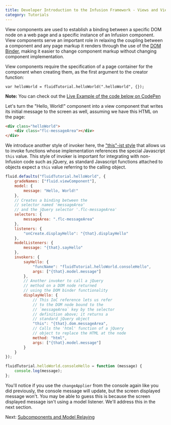 ```yaml
---
title: Developer Introduction to the Infusion Framework - Views and View Components
category: Tutorials
---
```


View components are used to establish a binding between a specific DOM node on a web page and a specific instance of an
Infusion component. View components serve an important role in relaxing the coupling between a component and any page
markup it renders through the use of the [DOM Binder](../DOMBinder.md), making it easier to change component markup
without changing component implementation.

View components require the specification of a page container for the component when creating them, as the first
argument to the creator function:

`var helloWorld = fluidTutorial.helloWorld(".helloWorld", {});`

<div class="infusion-docs-note"><strong>Note:</strong> You can check out the <a
href="http://codepen.io/waharnum/pen/MJbgVR?editors=1111">Live Example of the code below on CodePen</a></div>

Let's turn the "Hello, World!" component into a view component that writes its initial message to the screen as well,
assuming we have this HTML on the page:

``` html
<div class="helloWorld">
    <div class="flc-messageArea"></div>
</div>
```

We introduce another style of invoker here, the ["this"-ist
style](../Invokers.md#this-ist-invoker-binding-to-a-oo-style-javascript-function-referencing-this) that allows us to
invoke functions whose implementation references the special Javascript `this` value. This style of invoker is important
for integrating with non-Infusion code such as jQuery, as standard Javascript functions attached to objects expect a
`this` value referring to the calling object.

``` javascript
fluid.defaults("fluidTutorial.helloWorld", {
    gradeNames: ["fluid.viewComponent"],
    model: {
        message: "Hello, World!"
    },
    // Creates a binding between the
    // selector named 'messageArea'
    // and the jQuery selector '.flc-messageArea'
    selectors: {
        messageArea: ".flc-messageArea"
    },
    listeners: {
        "onCreate.displayHello": "{that}.displayHello"
    },
    modelListeners: {
        message: "{that}.sayHello"
    },
    invokers: {
        sayHello: {
            "funcName": "fluidTutorial.helloWorld.consoleHello",
            args: ["{that}.model.message"]
        },
        // Another invoker to call a jQuery
        // method on a DOM node returned
        // using the DOM binder functionality
        displayHello: {
            // This IoC reference lets us refer
            // to the DOM node bound to the
            // `messageArea` key by the selector
            // definition above; it returns a
            // standard jQuery object
            "this": "{that}.dom.messageArea",
            // Calls the 'html' function of a jQuery
            // object to replace the HTML at the node
            method: "html",
            args: ["{that}.model.message"]
        }
    }
});

fluidTutorial.helloWorld.consoleHello = function (message) {
    console.log(message);
};

```

You'll notice if you use the `changeApplier` from the console again like you did previously, the console message will
update, but the screen displayed message won't. You may be able to guess this is because the screen displayed message
isn't using a model listener. We'll address this in the next section.

Next: [Subcomponents and Model Relaying](DeveloperIntroductionToInfusionFramework-SubcomponentsAndModelRelaying.md)
